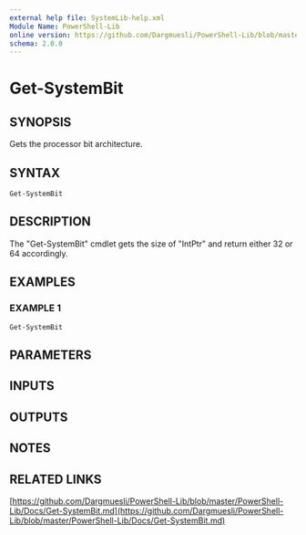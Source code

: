 ```yaml
---
external help file: SystemLib-help.xml
Module Name: PowerShell-Lib
online version: https://github.com/Dargmuesli/PowerShell-Lib/blob/master/PowerShell-Lib/Docs/Get-SystemBit.md
schema: 2.0.0
---
```


# Get-SystemBit

## SYNOPSIS
Gets the processor bit architecture.

## SYNTAX

```
Get-SystemBit
```

## DESCRIPTION
The "Get-SystemBit" cmdlet gets the size of "IntPtr" and return either 32 or 64 accordingly.

## EXAMPLES

### EXAMPLE 1
```
Get-SystemBit
```

## PARAMETERS

## INPUTS

## OUTPUTS

## NOTES

## RELATED LINKS

[https://github.com/Dargmuesli/PowerShell-Lib/blob/master/PowerShell-Lib/Docs/Get-SystemBit.md](https://github.com/Dargmuesli/PowerShell-Lib/blob/master/PowerShell-Lib/Docs/Get-SystemBit.md)

